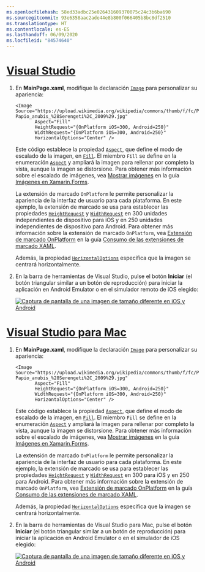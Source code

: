 ```yaml
---
ms.openlocfilehash: 58ed33adbc25e026431609370075c24c3b6ba690
ms.sourcegitcommit: 93e6358aac2ade44e8b800f066405b8bc8df2510
ms.translationtype: HT
ms.contentlocale: es-ES
ms.lasthandoff: 06/09/2020
ms.locfileid: "84574640"
---
```

# <a name="visual-studio"></a>[Visual Studio](#tab/vswin)

1. En **MainPage.xaml**, modifique la declaración [`Image`](xref:Xamarin.Forms.Image) para personalizar su apariencia:

    ```xaml
    <Image Source="https://upload.wikimedia.org/wikipedia/commons/thumb/f/fc/Papio_anubis_%28Serengeti%2C_2009%29.jpg/200px-Papio_anubis_%28Serengeti%2C_2009%29.jpg"
           Aspect="Fill"
           HeightRequest="{OnPlatform iOS=300, Android=250}"
           WidthRequest="{OnPlatform iOS=300, Android=250}"
           HorizontalOptions="Center" />
    ```

    Este código establece la propiedad [`Aspect`](xref:Xamarin.Forms.Image.Aspect), que define el modo de escalado de la imagen, en [`Fill`](xref:Xamarin.Forms.Aspect.Fill). El miembro `Fill` se define en la enumeración [`Aspect`](xref:Xamarin.Forms.Aspect) y ampliará la imagen para rellenar por completo la vista, aunque la imagen se distorsione. Para obtener más información sobre el escalado de imágenes, vea [Mostrar imágenes](~/xamarin-forms/user-interface/images.md#display-images) en la guía [Imágenes en Xamarin.Forms](~/xamarin-forms/user-interface/images.md).

    La extensión de marcado `OnPlatform` le permite personalizar la apariencia de la interfaz de usuario para cada plataforma. En este ejemplo, la extensión de marcado se usa para establecer las propiedades [`HeightRequest`](xref:Xamarin.Forms.VisualElement.HeightRequest) y [`WidthRequest`](xref:Xamarin.Forms.VisualElement.WidthRequest) en 300 unidades independientes de dispositivo para iOS y en 250 unidades independientes de dispositivo para Android. Para obtener más información sobre la extensión de marcado `OnPlatform`, vea [Extensión de marcado OnPlatform](~/xamarin-forms/xaml/markup-extensions/consuming.md#onplatform-markup-extension) en la guía [Consumo de las extensiones de marcado XAML](~/xamarin-forms/xaml/markup-extensions/consuming.md).

    Además, la propiedad [`HorizontalOptions`](xref:Xamarin.Forms.View.HorizontalOptions) especifica que la imagen se centrará horizontalmente.

1. En la barra de herramientas de Visual Studio, pulse el botón **Iniciar** (el botón triangular similar a un botón de reproducción) para iniciar la aplicación en Android Emulator o en el simulador remoto de iOS elegido:

    [![Captura de pantalla de una imagen de tamaño diferente en iOS y Android](../images/customize-appearance.png "Tamaño de la imagen en cada plataforma")](../images/customize-appearance-large.png#lightbox "Tamaño de la imagen en cada plataforma")

# <a name="visual-studio-for-mac"></a>[Visual Studio para Mac](#tab/vsmac)

1. En **MainPage.xaml**, modifique la declaración [`Image`](xref:Xamarin.Forms.Image) para personalizar su apariencia:

    ```xaml
    <Image Source="https://upload.wikimedia.org/wikipedia/commons/thumb/f/fc/Papio_anubis_%28Serengeti%2C_2009%29.jpg/200px-Papio_anubis_%28Serengeti%2C_2009%29.jpg"
           Aspect="Fill"
           HeightRequest="{OnPlatform iOS=300, Android=250}"
           WidthRequest="{OnPlatform iOS=300, Android=250}"
           HorizontalOptions="Center" />
    ```

    Este código establece la propiedad [`Aspect`](xref:Xamarin.Forms.Image.Aspect), que define el modo de escalado de la imagen, en [`Fill`](xref:Xamarin.Forms.Aspect.Fill). El miembro `Fill` se define en la enumeración [`Aspect`](xref:Xamarin.Forms.Aspect) y ampliará la imagen para rellenar por completo la vista, aunque la imagen se distorsione. Para obtener más información sobre el escalado de imágenes, vea [Mostrar imágenes](~/xamarin-forms/user-interface/images.md#display-images) en la guía [Imágenes en Xamarin.Forms](~/xamarin-forms/user-interface/images.md).

    La extensión de marcado `OnPlatform` le permite personalizar la apariencia de la interfaz de usuario para cada plataforma. En este ejemplo, la extensión de marcado se usa para establecer las propiedades [`HeightRequest`](xref:Xamarin.Forms.VisualElement.HeightRequest) y [`WidthRequest`](xref:Xamarin.Forms.VisualElement.WidthRequest) en 300 para iOS y en 250 para Android. Para obtener más información sobre la extensión de marcado `OnPlatform`, vea [Extensión de marcado OnPlatform](~/xamarin-forms/xaml/markup-extensions/consuming.md#onplatform-markup-extension) en la guía [Consumo de las extensiones de marcado XAML](~/xamarin-forms/xaml/markup-extensions/consuming.md).

    Además, la propiedad [`HorizontalOptions`](xref:Xamarin.Forms.View.HorizontalOptions) especifica que la imagen se centrará horizontalmente.

1. En la barra de herramientas de Visual Studio para Mac, pulse el botón **Iniciar** (el botón triangular similar a un botón de reproducción) para iniciar la aplicación en Android Emulator o en el simulador de iOS elegido:

    [![Captura de pantalla de una imagen de tamaño diferente en iOS y Android](../images/customize-appearance.png "Tamaño de la imagen en cada plataforma")](../images/customize-appearance-large.png#lightbox "Tamaño de la imagen en cada plataforma")
